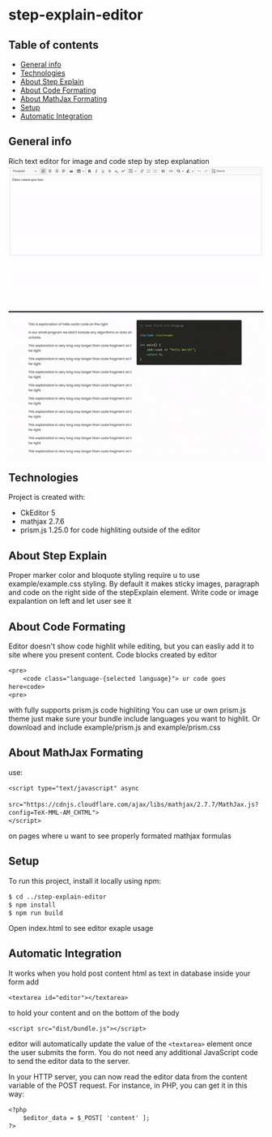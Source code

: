 # step-explain-editor

## Table of contents
* [General info](#general-info)
* [Technologies](#technologies)
* [About Step Explain](#about-step-explain)
* [About Code Formating](#about-code-formating)
* [About MathJax Formating](#about-mathjax-formating)
* [Setup](#setup)
* [Automatic Integration](#automatic-integration)

## General info
Rich text editor for image and code step by step explanation
![presentation](https://github.com/DamianKuras/step-explain-editor/blob/main/presentation.gif)
![presentation2](https://github.com/DamianKuras/step-explain-editor/blob/main/presentation2.gif)

## Technologies
Project is created with:
* CkEditor 5
* mathjax 2.7.6
* prism.js 1.25.0 for code highliting outside of the editor

## About Step Explain
Proper marker color and bloquote styling require u to use example/example.css styling.
By default it makes sticky images, paragraph and code on the right side of the stepExplain element.
Write code or image expalantion on left and let user see it 

## About Code Formating
Editor doesn't show code highlit while editing, but you can easliy add it to site where you present content.
Code blocks created by editor 
```
<pre>
    <code class="language-{selected language}"> ur code goes here<code>
<pre>
```
with fully supports prism.js code highliting
You can use ur own prism.js theme just make sure your bundle include languages you want to highlit.
Or download and include example/prism.js and example/prism.css

## About MathJax Formating
use:
```
<script type="text/javascript" async
    src="https://cdnjs.cloudflare.com/ajax/libs/mathjax/2.7.7/MathJax.js?config=TeX-MML-AM_CHTML">
</script>
```
on pages where u want to see properly formated mathjax formulas
	
## Setup
To run this project, install it locally using npm:

```
$ cd ../step-explain-editor
$ npm install
$ npm run build
```
Open index.html to see editor exaple usage

## Automatic Integration 
It works when you hold post content html as text in database
inside your form add
```
<textarea id="editor"></textarea>
```
to hold your content 
and on the bottom of the body
```
<script src="dist/bundle.js"></script>
```
editor will automatically update the value of the ```<textarea>``` element once the user submits the form. 
You do not need any additional JavaScript code to send the editor data to the server.

In your HTTP server, you can now read the editor data from the content variable of the POST request. 
For instance, in PHP, you can get it in this way:
```
<?php
    $editor_data = $_POST[ 'content' ];
?>
```